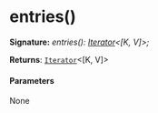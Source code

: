 # entries()





**Signature:** _entries(): [Iterator](../../es6-collections/interface/iterator.md)<[K, V]>;_

**Returns**: [`Iterator`](../../es6-collections/interface/iterator.md)<[K, V]>





#### Parameters
None


